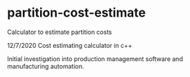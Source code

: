 # partition-cost-estimate
Calculator to estimate partition costs

12/7/2020
Cost estimating calculator in c++

Initial investigation into production management software and manufacturing automation.
